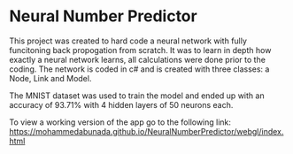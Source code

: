 # Neural Number Predictor

This project was created to hard code a neural network with fully funcitoning back propogation from scratch. It was to learn in depth how exactly a neural network learns, all calculations were done prior to the coding. The network is coded in c# and is created with three classes: a Node, Link and Model.

The MNIST dataset was used to train the model and ended up with an accuracy of 93.71% with 4 hidden layers of 50 neurons each.

To view a working version of the app go to the following link:
https://mohammedabunada.github.io/NeuralNumberPredictor/webgl/index.html
